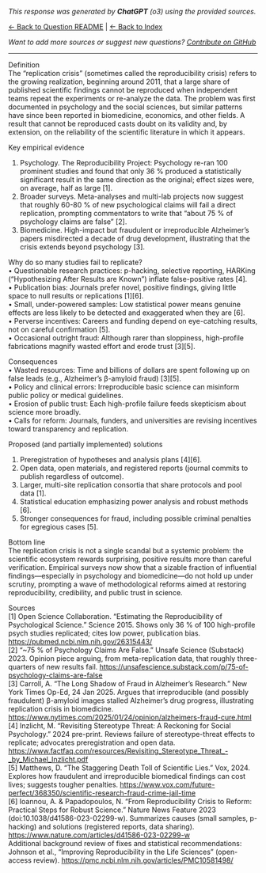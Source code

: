 <!-- 
Generated by: chatgpt
Model: o3
Prompt type: sources
Generated at: 2025-06-08T20:21:23.145961
-->

*This response was generated by **ChatGPT** (o3) using the provided sources.*

[← Back to Question README](README.md) | [← Back to Index](../README.md)

*Want to add more sources or suggest new questions? [Contribute on GitHub](https://github.com/justinwest/SuggestedSources)*

---

Definition  
The “replication crisis” (sometimes called the reproducibility crisis) refers to the growing realization, beginning around 2011, that a large share of published scientific findings cannot be reproduced when independent teams repeat the experiments or re-analyze the data.  The problem was first documented in psychology and the social sciences, but similar patterns have since been reported in biomedicine, economics, and other fields.  A result that cannot be reproduced casts doubt on its validity and, by extension, on the reliability of the scientific literature in which it appears.

Key empirical evidence  
1.  Psychology.  The Reproducibility Project: Psychology re-ran 100 prominent studies and found that only 36 % produced a statistically significant result in the same direction as the original; effect sizes were, on average, half as large [1].  
2.  Broader surveys.  Meta-analyses and multi-lab projects now suggest that roughly 60-80 % of new psychological claims will fail a direct replication, prompting commentators to write that “about 75 % of psychology claims are false” [2].  
3.  Biomedicine.  High-impact but fraudulent or irreproducible Alzheimer’s papers misdirected a decade of drug development, illustrating that the crisis extends beyond psychology [3].  

Why do so many studies fail to replicate?  
•  Questionable research practices: p-hacking, selective reporting, HARKing (“Hypothesizing After Results are Known”) inflate false-positive rates [4].  
•  Publication bias: Journals prefer novel, positive findings, giving little space to null results or replications [1][6].  
•  Small, under-powered samples: Low statistical power means genuine effects are less likely to be detected and exaggerated when they are [6].  
•  Perverse incentives: Careers and funding depend on eye-catching results, not on careful confirmation [5].  
•  Occasional outright fraud: Although rarer than sloppiness, high-profile fabrications magnify wasted effort and erode trust [3][5].

Consequences  
•  Wasted resources: Time and billions of dollars are spent following up on false leads (e.g., Alzheimer’s β-amyloid fraud) [3][5].  
•  Policy and clinical errors: Irreproducible basic science can misinform public policy or medical guidelines.  
•  Erosion of public trust: Each high-profile failure feeds skepticism about science more broadly.  
•  Calls for reform: Journals, funders, and universities are revising incentives toward transparency and replication.

Proposed (and partially implemented) solutions  
1.  Preregistration of hypotheses and analysis plans [4][6].  
2.  Open data, open materials, and registered reports (journal commits to publish regardless of outcome).  
3.  Larger, multi-site replication consortia that share protocols and pool data [1].  
4.  Statistical education emphasizing power analysis and robust methods [6].  
5.  Stronger consequences for fraud, including possible criminal penalties for egregious cases [5].

Bottom line  
The replication crisis is not a single scandal but a systemic problem: the scientific ecosystem rewards surprising, positive results more than careful verification.  Empirical surveys now show that a sizable fraction of influential findings—especially in psychology and biomedicine—do not hold up under scrutiny, prompting a wave of methodological reforms aimed at restoring reproducibility, credibility, and public trust in science.

Sources  
[1] Open Science Collaboration. “Estimating the Reproducibility of Psychological Science.” Science 2015. Shows only 36 % of 100 high-profile psych studies replicated; cites low power, publication bias. https://pubmed.ncbi.nlm.nih.gov/26315443/  
[2] “~75 % of Psychology Claims Are False.” Unsafe Science (Substack) 2023. Opinion piece arguing, from meta-replication data, that roughly three-quarters of new results fail. https://unsafescience.substack.com/p/75-of-psychology-claims-are-false  
[3] Carroll, A. “The Long Shadow of Fraud in Alzheimer’s Research.” New York Times Op-Ed, 24 Jan 2025. Argues that irreproducible (and possibly fraudulent) β-amyloid images stalled Alzheimer’s drug progress, illustrating replication crisis in biomedicine. https://www.nytimes.com/2025/01/24/opinion/alzheimers-fraud-cure.html  
[4] Inzlicht, M. “Revisiting Stereotype Threat: A Reckoning for Social Psychology.” 2024 pre-print. Reviews failure of stereotype-threat effects to replicate; advocates preregistration and open data. https://www.factfaq.com/resources/Revisiting_Stereotype_Threat_-_by_Michael_Inzlicht.pdf  
[5] Matthews, D. “The Staggering Death Toll of Scientific Lies.” Vox, 2024. Explores how fraudulent and irreproducible biomedical findings can cost lives; suggests tougher penalties. https://www.vox.com/future-perfect/368350/scientific-research-fraud-crime-jail-time  
[6] Ioannou, A. & Papadopoulos, N. “From Reproducibility Crisis to Reform: Practical Steps for Robust Science.” Nature News Feature 2023 (doi:10.1038/d41586-023-02299-w). Summarizes causes (small samples, p-hacking) and solutions (registered reports, data sharing). https://www.nature.com/articles/d41586-023-02299-w  
Additional background review of fixes and statistical recommendations: Johnson et al., “Improving Reproducibility in the Life Sciences” (open-access review). https://pmc.ncbi.nlm.nih.gov/articles/PMC10581498/
